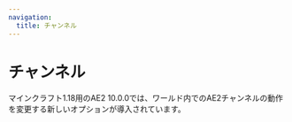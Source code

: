 ```yaml
---
navigation:
  title: チャンネル
---
```


# チャンネル

マインクラフト1.18用のAE2 10.0.0では、ワールド内でのAE2チャンネルの動作を変更する新しいオプションが導入されています。
